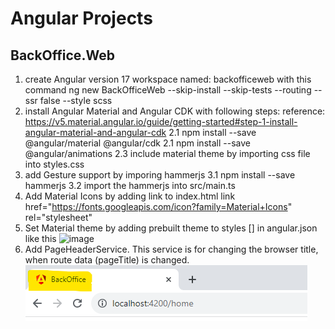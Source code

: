 # Angular Projects

## BackOffice.Web

1. create Angular version 17 workspace named: backofficeweb with this command
   ng new BackOfficeWeb --skip-install --skip-tests --routing --ssr false --style scss
2. install Angular Material and Angular CDK with following steps:
   reference: <https://v5.material.angular.io/guide/getting-started#step-1-install-angular-material-and-angular-cdk>
   2.1 npm install --save @angular/material @angular/cdk
   2.1 npm install --save @angular/animations
   2.3 include material theme by importing css file into styles.css
3. add Gesture support by imporing hammerjs
   3.1 npm install --save hammerjs
   3.2 import the hammerjs into src/main.ts
4. Add Material Icons by adding link to index.html
   link href="<https://fonts.googleapis.com/icon?family=Material+Icons>" rel="stylesheet"
5. Set Material theme by adding prebuilt theme to styles [] in angular.json like this
   ![image](https://github.com/YuthanaR/YuthanaR/assets/15309094/65f76dad-5e1b-4e5f-b414-92e4fa9a94e1)
6. Add PageHeaderService. This service is for changing the browser title, when route data (pageTitle) is changed.
   ![Browser title changed](image.png)
